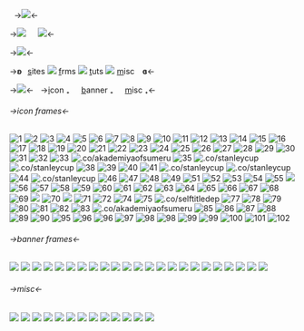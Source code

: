 ︎
 ︎
->![](https://cdn.discordapp.com/attachments/1064597015503315054/1096503546771427348/Untitled2014_20230414193330.png)<-

->[![](https://64.media.tumblr.com/8eb2092e21233c28dfbbd00184765f1b/tumblr_inline_mlyat5PTwU1qz4rgp.gif)](nuevebesitos)⠀⠀![](https://media.discordapp.net/attachments/1110460475671576626/1134787077087707287/ezgif-4-558b9b53a8.png?width=250&height=30)<-

->![](https://media.discordapp.net/attachments/1110460475671576626/1134794452381204580/9_kisses.gif?width=250&height=250)<-

->**ʚ**⠀[s](nuevebesitos-sites)ites ![](https://mikejima.crd.co/assets/images/shadow/3e779d19_original.gif?v=16e7e82c) [f](nuevebesitos-frames)rms ![](https://mikejima.crd.co/assets/images/shadow/3e779d19_original.gif?v=16e7e82c) [t](nuevebesitos-tutorials)uts ![](https://mikejima.crd.co/assets/images/shadow/3e779d19_original.gif?v=16e7e82c) [m](nuevebesitos-misc)isc ⠀**ɞ**<-

->![](https://cdn.discordapp.com/attachments/1064597015503315054/1096500027154780201/Untitled2014_20230414191930.png)<-
 ︎
 ︎
->[i](#icon-frames)con ₊⠀⠀[b](nuevebesitos-frames2#banner-frames)anner ₊⠀⠀[m](#misc)isc ₊<-
 ︎
 ︎
###### ->icon frames<-
![1](https://media.discordapp.net/attachments/844676890886144030/1125839179545317436/Untitled1024_20230627155003.png?width=250&height=250) ![2](https://media.discordapp.net/attachments/844676890886144030/1125839179100733530/Untitled1024_20230627155424.png?width=250&height=250)  ![3](https://media.discordapp.net/attachments/844676890886144030/1125839178182168667/pfps_20230702100634.png?width=250&height=250) ![4](https://media.discordapp.net/attachments/1113484347937411182/1124722992979652729/Untitled77_20230701152253.png?width=250&height=250) ![5](https://media.discordapp.net/attachments/1113484347937411182/1124722993264857181/Untitled77_20230701153810.png?width=250&height=250) ![6](https://media.discordapp.net/attachments/1113484347937411182/1124781651017334906/Untitled81_20230702002346.png?width=250&height=250) ![7](https://media.discordapp.net/attachments/1113484347937411182/1124841797168934952/Untitled81_20230702044012.png?width=250&height=250) ![8](https://media.discordapp.net/attachments/1113484347937411182/1124841797458337902/Untitled81_20230702044832.png?width=250&height=250) ![9](https://media.discordapp.net/attachments/1113484347937411182/1125419271967748096/Untitled77_20230703184717.png?width=250&height=250) ![10](https://media.discordapp.net/attachments/1113484347937411182/1125676677540884501/Untitled77_20230704120030.png?width=250&height=250) ![11](https://media.discordapp.net/attachments/1113484347937411182/1125676677926748250/Untitled77_20230704120127.png?width=250&height=250) ![12](https://media.discordapp.net/attachments/1113484347937411182/1125676678182608926/Untitled77_20230704120208.png?width=250&height=250) ![13](https://media.discordapp.net/attachments/1113484347937411182/1125676678484590722/Untitled77_20230704120352.png?width=250&height=250) ![14](https://media.discordapp.net/attachments/844676890886144030/1128273585950175282/Untitled77_20230711120045.png?width=250&height=250) ![15](https://media.discordapp.net/attachments/844676890886144030/1125837070225657917/Untitled77_20230704222633.png?width=250&height=250) ![16](https://media.discordapp.net/attachments/844676890886144030/1129910976788049970/Untitled1126_20230715170139.png?width=250&height=250) ![17](https://media.discordapp.net/attachments/844676890886144030/1125835578689200128/Untitled240_20230705005113.png?width=250&height=250) ![18](https://media.discordapp.net/attachments/844676890886144030/1125835578945044561/Untitled240_20230705005134.png?width=250&height=250) ![19](https://media.discordapp.net/attachments/844676890886144030/1125835580341747772/Untitled240_20230705005258.png?width=250&height=250) ![20](https://media.discordapp.net/attachments/1113484347937411182/1124924421073809448/E05EF631-9E71-46A1-AEDB-B372A99E99F1.png?width=250&height=250) ![21](https://media.discordapp.net/attachments/820589288273084436/1120061041200611358/Untitled26_20230619014226.png?width=250&height=250) ![22](https://media.discordapp.net/attachments/820589288273084436/1120062495550341271/Untitled317_20230615095320.png?width=250&height=250) ![23](https://media.discordapp.net/attachments/1115330176839073823/1125878428961353738/A20973B2-F5EA-43DC-B7D5-6DF70814B4F9.png?width=250&height=250) ![24](https://media.discordapp.net/attachments/1115330176839073823/1125878429313679382/C1DAC495-1459-476B-B946-7C7DCB118591.png?width=250&height=250) ![25](https://media.discordapp.net/attachments/1115330176839073823/1125878429754073239/6D6E998C-A22D-4136-8930-A2B0E5360B7D.png?width=250&height=250) ![26](https://media.discordapp.net/attachments/1115330176839073823/1125878430194479124/2070779C-2E88-4FA5-A032-5F11EE383500.png?width=250&height=250) ![27](https://media.discordapp.net/attachments/1115330176839073823/1125878361076543528/IMG_6365.png?width=250&height=250) ![28](https://media.discordapp.net/attachments/1115330176839073823/1125878361441439764/IMG_6364.png?width=250&height=250) ![29](https://media.discordapp.net/attachments/844676890886144030/1125839178672910507/Untitled1024_20230627204702.png?width=250&height=250) ![30](https://media.discordapp.net/attachments/844676890886144030/1125839180472258570/637_Sem_Titulo_20230523032602.png?width=250&height=250) ![31](https://media.discordapp.net/attachments/844676890886144030/1125895338281156688/Untitled25_20230702201226.png?width=250&height=250) ![32](https://media.discordapp.net/attachments/844676890886144030/1126219240425394237/EA3397C8-1FB9-4948-A043-87B79F4B7CC4.png?width=250&height=250) ![33](https://media.discordapp.net/attachments/844676890886144030/1126219240077275206/54899752-0CDA-4B86-B15A-A0D1A0B689B3.png?width=250&height=250) ![.co/akademiyaofsumeru](https://media.discordapp.net/attachments/844676890886144030/1128272728630247454/Untitled256_20230711183034.png?width=250&height=250) ![35](https://media.discordapp.net/attachments/844676890886144030/1129236473762283570/Untitled1111_20230713202151.png?width=250&height=250) ![.co/stanIeycup](https://media.discordapp.net/attachments/844676890886144030/1129834984484646983/IMG_3036.png?width=250&height=250) ![.co/stanIeycup](https://media.discordapp.net/attachments/844676890886144030/1129853010080714822/IMG_3051.png?width=250&height=250) ![38](https://media.discordapp.net/attachments/844676890886144030/1131140242343215114/Untitled48_20230719102657.png?width=250&height=250) ![39](https://media.discordapp.net/attachments/844676890886144030/1131140242666176594/Untitled48_20230719102533.png?width=250&height=250) ![40](https://media.discordapp.net/attachments/844676890886144030/1131140242997522462/Untitled48_20230719102337.png?width=250&height=250) ![41](https://media.discordapp.net/attachments/844676890886144030/1131207457067245669/Untitled86_20230719205350.png?width=250&height=250) ![.co/stanIeycup](https://media.discordapp.net/attachments/844676890886144030/1131335843441815582/IMG_3129.png?width=250&height=250) ![.co/stanIeycup](https://media.discordapp.net/attachments/844676890886144030/1131427714172194826/IMG_3144.png?width=250&height=250) ![44](https://media.discordapp.net/attachments/844676890886144030/1131616149432442950/Untitled100_20230720234047.png?width=250&height=250) ![.co/stanIeycup](https://media.discordapp.net/attachments/844676890886144030/1132721021930180758/IMG_3181.png?width=250&height=250) ![46](https://media.discordapp.net/attachments/844676890886144030/1134124213263933450/Untitled241_20230727053125.png?width=250&height=250) ![47](https://media.discordapp.net/attachments/844676890886144030/1134124213565935846/Untitled240_20230727052732.png?width=250&height=250) ![48](https://media.discordapp.net/attachments/844676890886144030/1134124214539001927/Untitled242_20230727053553.png?width=250&height=250) ![49](https://media.discordapp.net/attachments/844676890886144030/1134194346787352576/2FCC3682-1301-47DB-8E52-A1DCA9D888EA.png?width=250&height=250) ![51](https://media.discordapp.net/attachments/1072256316925546587/1134607958748172430/Untitled248_20230728170542.PNG?width=250&height=250) ![52](https://media.discordapp.net/attachments/1072256316925546587/1132841633201795212/Untitled1036_20230723185428.png?width=250&height=250) ![53](https://media.discordapp.net/attachments/1072256316925546587/1132841601568350218/Untitled1039_20230723190717.png?width=250&height=250) ![54](https://media.discordapp.net/attachments/1072256316925546587/1132841602432368690/Untitled1038_20230723190415.png?width=250&height=250) ![55](https://media.discordapp.net/attachments/1072256316925546587/1131427924139065395/Untitled984_20230719212625.png?width=250&height=250) ![](https://media.discordapp.net/attachments/1072256316925546587/1131427923639930890/Untitled986_20230719212947.png?width=250&height=250) ![56](https://media.discordapp.net/attachments/1072256316925546587/1131280965466062938/Untitled978_20230719114246.png?width=250&height=250) ![57](https://media.discordapp.net/attachments/1072256316925546587/1130712036347760660/9C17715D-643D-4991-8E79-BF2CE7432FF2.png?width=250&height=250) ![58](https://media.discordapp.net/attachments/1072256316925546587/1130712036549083249/FFE6C1B5-A72E-4D9A-BBC9-148812BDD033.png?width=250&height=250) ![59](https://media.discordapp.net/attachments/1072256316925546587/1130712036976906360/FC1FFD3A-FA93-4460-A355-3F8A81945FDD.png?width=250&height=250) ![60](https://media.discordapp.net/attachments/1072256316925546587/1130712037228560494/61424E85-47D8-4A48-B5E7-AC760986382B.png?width=250&height=250) ![61](https://media.discordapp.net/attachments/1072256316925546587/1130712037706715147/E69EECC6-6517-4729-9525-FFE9FD305D14.png?width=250&height=250) ![62](https://media.discordapp.net/attachments/1072256316925546587/1130712038126137514/805F8B8F-0605-444D-A492-3794AD8E735B.png?width=250&height=250) ![63](https://media.discordapp.net/attachments/1072256316925546587/1130688614033014815/Untitled958_20230717201615.png?width=250&height=250) ![64](https://media.discordapp.net/attachments/1072256316925546587/1130688613768777758/Untitled959_20230717202555.png?width=250&height=250) ![65](https://media.discordapp.net/attachments/1072256316925546587/1130339601924501554/Untitled790_20230716205850.png?width=250&height=250) ![66](https://media.discordapp.net/attachments/1072256316925546587/1130339602536857671/Untitled790_20230716212426.png?width=250&height=250) ![67](https://media.discordapp.net/attachments/1072256316925546587/1130288356845174914/mask_making_20230716195717.png?width=250&height=250) ![68](https://media.discordapp.net/attachments/1072256316925546587/1130288357063270522/mask_making_20230716195618.png?width=250&height=250) ![69](https://media.discordapp.net/attachments/1072256316925546587/1129871958943727626/Untitled946_20230715142654.png?width=250&height=250) ![](https://media.discordapp.net/attachments/1072256316925546587/1129871944603414558/Untitled943_20230715141910.png?width=250&height=250) ![70](https://media.discordapp.net/attachments/1072256316925546587/1129871944322392164/Untitled943_20230715141856.png?width=250&height=250) ![](https://media.discordapp.net/attachments/1072256316925546587/1129535547656900838/Untitled915_20230714160721.png?width=250&height=250) ![71](https://media.discordapp.net/attachments/1072256316925546587/1128138492543774781/Untitled732_20230710191658.png?width=250&height=250) ![72](https://media.discordapp.net/attachments/1072255640283656352/1133362359986044928/Untitled365_20230725123709.png?width=250&height=250) ![74](https://media.discordapp.net/attachments/1072256316925546587/1128783632484548649/Untitled865_20230712142227.png?width=250&height=250) ![75](https://media.discordapp.net/attachments/1072256316925546587/1126992258844078130/Untitled367_20230707013020.png?width=250&height=250) ![.co/selftitledep](https://media.discordapp.net/attachments/844687110740901888/1135206593496109127/IMG_3225.png?width=250&height=250) ![77](https://media.discordapp.net/attachments/1072256316925546587/1135655384489664573/Untitled383_20230731152815.png?width=250&height=250) ![78](https://media.discordapp.net/attachments/1072256316925546587/1135688199419736244/Untitled887_20230731163802.PNG?width=250&height=250) ![79](https://media.discordapp.net/attachments/1072256316925546587/1135821841722789888/Untitled39_20230801022916.png?width=250&height=250) ![80](https://media.discordapp.net/attachments/1072256316925546587/1135822004541456384/Untitled39_20230801022910.png?width=250&height=250) ![81](https://media.discordapp.net/attachments/1072256316925546587/1135832064525074463/Untitled39_20230801031030.png?width=250&height=250) ![82](https://media.discordapp.net/attachments/1072256316925546587/1135829708286738562/Untitled39_20230801030121.png?width=250&height=250) ![83](https://media.discordapp.net/attachments/1072256316925546587/1134604504948547706/Untitled247_20230728165257.PNG?width=250&height=250) ![.co/akademiyaofsumeru](https://media.discordapp.net/attachments/1134896774910312449/1135796333077348452/Untitled287_20230801124805.png?width=250&height=250) ![85](https://media.discordapp.net/attachments/1072256316925546587/1135912808031191040/Untitled266_20230801073010.PNG?width=250&height=250) ![86](https://media.discordapp.net/attachments/1072256316925546587/1135996316669988926/Untitled1126_20230801113458.png?width=250&height=250) ![87](https://media.discordapp.net/attachments/1072256316925546587/1136156646855426099/Untitled267_20230801233826.PNG?width=250&height=250) ![88](https://media.discordapp.net/attachments/1072256316925546587/1136200232523288658/Untitled30_20230802033051.png?width=250&height=250) ![89](https://media.discordapp.net/attachments/1072256316925546587/1136215396408631377/Untitled30_20230802043215.png?width=250&height=250) ![90](https://media.discordapp.net/attachments/1072256316925546587/1136447893650292856/Untitled896_20230802185800.PNG?width=250&height=250) ![95](https://media.discordapp.net/attachments/1072256316925546587/1137410113167167698/Untitled64_20230805113826.png?width=250&height=250) ![96](https://media.discordapp.net/attachments/1072256316925546587/1140124815135604756/Untitled1271_20230813050317.PNG?width=250&height=250) ![96](https://media.discordapp.net/attachments/1141786020736675940/1145569771195215893/Untitled1000_20230828000319.png?width=250&height=250) ![97](https://media.discordapp.net/attachments/1141786020736675940/1143754237025718332/Untitled78_20230822235020.png?width=250&height=250) ![98](https://media.discordapp.net/attachments/1141786020736675940/1143723381192151100/Untitled78_20230822214725.png?width=250&height=250) ![98](https://media.discordapp.net/attachments/1141786020736675940/1143409651107500102/Untitled77_20230822010118.png?width=250&height=250) ![99](https://media.discordapp.net/attachments/1141786020736675940/1143403987559788654/Untitled77_20230822003734.png?width=250&height=250) ![99](https://media.discordapp.net/attachments/1141786020736675940/1143400259683364924/Untitled77_20230822001951.png?width=250&height=250) ![100](https://media.discordapp.net/attachments/1141786020736675940/1143400259993735209/Untitled77_20230822001917.png?width=250&height=250) ![101](https://media.discordapp.net/attachments/1141786020736675940/1143345809849593866/Untitled1324_20230822014048.png?width=250&height=250) ![102](https://media.discordapp.net/attachments/1141786020736675940/1143184488675938375/Untitled1311_20230821150643.png?width=250&height=250)
 ︎
 ︎
###### ->banner frames<-
![](https://media.discordapp.net/attachments/1072256316925546587/1134345879327866972/Untitled245_20230727234518.PNG?width=1379&height=987) ![](https://media.discordapp.net/attachments/844676890886144030/1132848724863889470/Untitled61_20230719154957.png?width=1506&height=987) ![](https://media.discordapp.net/attachments/844676890886144030/1128445372939911338/42052441_IrDjrF9S2tr9RXu.png?width=1120&height=694) ![](https://media.discordapp.net/attachments/844676890886144030/1128445373845884969/42052440_QDtqtV3IdL3sIJq.png?width=1120&height=449) ![](https://media.discordapp.net/attachments/1072256316925546587/1126745188161814559/Untitled157_20230707001839.PNG?width=1312&height=437) ![](https://media.discordapp.net/attachments/1072256316925546587/1126745304125931550/Untitled150_20230707001009.PNG?width=1312&height=437) ![](https://media.discordapp.net/attachments/1072256316925546587/1126745366604304404/Untitled157_20230707001350.PNG?width=1312&height=437) ![](https://media.discordapp.net/attachments/1072256316925546587/1126745396241240104/Untitled157_20230707001358.PNG?width=1312&height=437) ![](https://media.discordapp.net/attachments/1072256316925546587/1126745486217453698/Untitled157_20230707002044.PNG?width=1312&height=437) ![](https://media.discordapp.net/attachments/1072256316925546587/1126748806982152302/Untitled157_20230707003257.PNG?width=1312&height=437) ![](https://media.discordapp.net/attachments/1072256316925546587/1126748833305612298/Untitled157_20230707003406.PNG?width=1312&height=437) ![](https://media.discordapp.net/attachments/1072256316925546587/1126748855497674863/Untitled157_20230707003457.PNG?width=1312&height=437) ![](https://media.discordapp.net/attachments/1072256316925546587/1126748878956400690/Untitled157_20230707003706.PNG?width=1312&height=437) ![](https://media.discordapp.net/attachments/1072256316925546587/1126858505073209344/banner_mask.png?width=1919&height=854) ![](https://media.discordapp.net/attachments/1072256316925546587/1135098427823362158/Untitled212_20230730013546.PNG?width=1312&height=437) ![](https://media.discordapp.net/attachments/1072256316925546587/1135116671753932861/Untitled253_20230730024801.PNG?width=875&height=434) ![](https://media.discordapp.net/attachments/1072256316925546587/1135812111482749000/Untitled55.png?width=1312&height=437) ![](https://media.discordapp.net/attachments/1072256316925546587/1137341637660508250/Untitled909_20230805060858.PNG?width=1837&height=987) ![](https://media.discordapp.net/attachments/1072256316925546587/1138013491500949515/Untitled909_20230807023701.PNG?width=1837&height=987) ![](https://media.discordapp.net/attachments/1072256316925546587/1139427535399174206/IMG_1607.png?width=1919&height=848) ![](https://media.discordapp.net/attachments/1072256316925546587/1140112876896518245/IMG_1225.png?width=1919&height=848) ![](https://media.discordapp.net/attachments/1072256316925546587/1139645558487797890/4_20230811214407.png?width=1919&height=638) ![](https://cdn.discordapp.com/attachments/1141786020736675940/1144771131790856243/Untitled909_20230825181033.PNG)
 ︎
 
###### ->misc<-
![](https://media.discordapp.net/attachments/1072256316925546587/1111762693599281294/Untitled696_20230526165942.png?width=250&height=250) ![](https://media.discordapp.net/attachments/1072256316925546587/1111762693871902750/Untitled695_20230526165840.png?width=250&height=250) ![](https://media.discordapp.net/attachments/1072256316925546587/1111762694211649716/Untitled694_20230526165604.png?width=250&height=250) ![](https://media.discordapp.net/attachments/1072256316925546587/1111762694773669939/Untitled693_20230526165532.png?width=250&height=250) ![](https://media.discordapp.net/attachments/1072256316925546587/1111762695323123804/Untitled691_20230526164949.png?width=250&height=250) ![](https://media.discordapp.net/attachments/1072256316925546587/1106417032938934343/K_______-removebg-preview.png?width=250&height=250) ![](https://media.discordapp.net/attachments/1072256316925546587/1106417033161211954/overlay_soft_for_icon-removebg-preview.png?width=250&height=250) ![](https://media.discordapp.net/attachments/1072256316925546587/1106417033450627112/Mochuu_desu-removebg-preview.png?width=250&height=250) ![](https://media.discordapp.net/attachments/1072256316925546587/1106417033735852142/Overlay_for_edit-removebg-preview.png?width=250&height=250) ![](https://media.discordapp.net/attachments/1072256316925546587/1107325018393809047/Untitled891_20230514101149.png?width=250&height=250) ![](https://media.discordapp.net/attachments/1072256316925546587/1107325045996531783/1D353F01-DB69-43CF-8326-032E2822359F.png?width=250&height=250) ![](https://media.discordapp.net/attachments/1072256316925546587/1107662733052215306/90650720-2A27-41AD-B87B-BEA7660ADCA0.png?width=250&height=250) ![](https://media.discordapp.net/attachments/1072256316925546587/1107913070195527690/AA1BBB77-444B-4C47-80F0-9CCAD34298C9.png?width=180&height=250)
 ︎